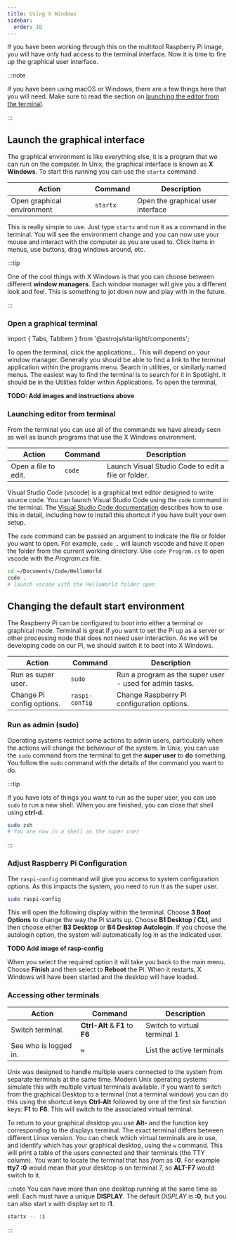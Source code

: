 ```yaml
---
title: Using X Windows
sidebar:
  order: 10
---
```


If you have been working through this on the multitool Raspberry Pi image, you will have only had access to the terminal interface. Now it is time to fire up the graphical user interface.

:::note

If you have been using macOS or Windows, there are a few things here that you will need. Make sure to read the section on [launching the editor from the terminal](#launching-editor-from-terminal).

:::

## Launch the graphical interface

The graphical environment is like everything else, it is a program that we can run on the computer. In Unix, the graphical interface is known as **X Windows**. To start this running you can use the `startx` command.

|**Action**               |**Command**  |**Description**|
|-------------------------|-------------|-----------------------------------------------------------------------------------|
|Open graphical environment   | `startx`    | Open the graphical user interface |

This is really simple to use. Just type `startx` and run it as a command in the terminal. You will see the environment change and you can now use your mouse and interact with the computer as you are used to. Click items in menus, use buttons, drag windows around, etc.

:::tip

One of the cool things with X Windows is that you can choose between different **window managers**. Each window manager will give you a different look and feel. This is something to jot down now and play with in the future.

:::

### Open a graphical terminal

import { Tabs, TabItem } from '@astrojs/starlight/components';

<Tabs>
  <TabItem label="Raspberry Pi">
    To open the terminal, click the applications…
  </TabItem>
  <TabItem label="Linux">
    This will depend on your window manager. Generally you should be able to find a link to the terminal application within the programs menu. Search in utilities, or similarly named menus.
  </TabItem>
  <TabItem label="macOS">
    The easiest way to find the terminal is to search for it in Spotlight. It should be in the Utilities folder within Applications.
  </TabItem>
  <TabItem label="Windows">
    To open the terminal, 
  </TabItem>
  
</Tabs>

**TODO: Add images and instructions above**

### Launching editor from terminal

From the terminal you can use all of the commands we have already seen as well as launch programs that use the X Windows environment.

|**Action**               |**Command**  |**Description**|
|-------------------------|-------------|-----------------------------------------------------------------------------------|
|Open a file to edit.     | `code`       |Launch Visual Studio Code to edit a file or folder.|


Visual Studio Code (vscode) is a graphical text editor designed to write source code. You can launch Visual Studio Code using the `code` command in the terminal. The [Visual Studio Code documentation](https://code.visualstudio.com/docs/editor/command-line) describes how to use this in detail, including how to install this shortcut if you have built your own setup.

The `code` command can be passed an argument to indicate the file or folder you want to open. For example, `code .` will launch vscode and have it open the folder from the current working directory. Use `code Program.cs` to open vscode with the *Program.cs* file.

```sh
cd ~/Documents/Code/HelloWorld
code .
# launch vscode with the HelloWorld folder open
```

## Changing the default start environment

The Raspberry Pi can be configured to boot into either a terminal or graphical mode. Terminal is great if you want to set the Pi up as a server or other processing node that does not need user interaction. As we will be developing code on our Pi, we should switch it to boot into X Windows.

|**Action**               |**Command**  |**Description**|
|-------------------------|-------------|-----------------------------------------------------------------------------------|
|Run as super user.     | `sudo`       |Run a program as the super user - used for admin tasks.|
|Change Pi config options.     | `raspi-config`       |Change Raspberry Pi configuration options.|

### Run as admin (sudo)

Operating systems restrict some actions to admin users, particularly when the actions will change the behaviour of the system. In Unix, you can use the `sudo` command from the terminal to get the **super user** to **do** something. You follow the `sudo` command with the details of the command you want to do.

:::tip

If you have lots of things you want to run as the super user, you can use `sudo` to run a new shell. When you are finished, you can close that shell using **ctrl-d**.

```sh
sudo zsh
# You are now in a shell as the super user
```

:::

### Adjust Raspberry Pi Configuration

The `raspi-config` command will give you access to system configuration options. As this impacts the system, you need to run it as the super user.

```sh
sudo raspi-config
```

This will open the following display within the terminal. Choose **3 Boot Options** to change the way the Pi starts up. Choose **B1 Desktop / CLI**, and then choose either **B3 Desktop** or **B4 Desktop Autologin**. If you choose the autologin option, the system will automatically log in as the indicated user.

**TODO Add image of rasp-config**

When you select the required option it will take you back to the main menu. Choose **Finish** and then select to **Reboot** the Pi. When it restarts, X Windows will have been started and the desktop will have loaded.

### Accessing other terminals

|**Action**               |**Command**  |**Description**|
|-------------------------|-------------|-----------------------------------------------------------------------------------|
|Switch terminal.     | **Ctrl-Alt** & **F1** to **F6**    |Switch to virtual terminal 1|
|See who is logged in.     | `w`    |List the active terminals|

Unix was designed to handle multiple users connected to the system from separate terminals at the same time. Modern Unix operating systems simulate this with multiple virtual terminals available. If you want to switch from the graphical Desktop to a terminal (not a terminal window) you can do this using the shortcut keys **Ctrl-Alt** followed by one of the first six function keys: **F1** to **F6**. This will switch to the associated virtual terminal.

To return to your graphical desktop you use **Alt-** and the function key corresponding to the displays terminal. The exact terminal differs between different Linux version. You can check which virtual terminals are in use, and identify which has your graphical desktop, using the `w` command. This will print a table of the users connected and their terminals (the TTY column). You want to locate the terminal that has *from* as **:0**. For example **tty7 :0** would mean that your desktop is on terminal 7, so **ALT-F7** would switch to it.

:::note
You can have more than one desktop running at the same time as well. Each must have a unique **DISPLAY**. The default *DISPLAY* is **:0**, but you can also start x with display set to **:1**.

```sh
startx -- :1
```
:::
